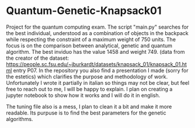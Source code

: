 # Quantum-Genetic-Knapsack01
Project for the quantum computing exam. 
The script "main.py"  searches for the best individual, understood as a combination of objects in the backpack while respecting the constraint of a maximum weight of 750 units. 
The focus is on the comparison between analytical, genetic and quantum algorithm.
The best inviduo has the value 1458 and weight 749. (data from the creator of the dataset: https://people.sc.fsu.edu/~jburkardt/datasets/knapsack_01/knapsack_01.html 
entry P07.
In the repository you also find a presentation I made (sorry for the estetics) which clarifies the purpose and methodology of work.
Unfortunately I wrote it partially in italian so things may not be clear, but feel free to reach out to me, I will be happy to explain. 
I plan on creating a jupyter notebook to show how it works and I will do it in english.

The tuning file also is a mess, I plan to clean it a bit and make it more readable. Its purpuse is to find the best parameters for the genetic algorithms.

